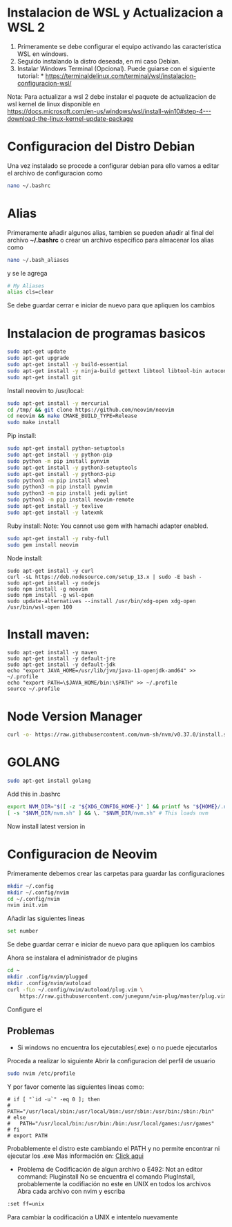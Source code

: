 # Instalacion de WSL y Actualizacion a WSL 2

1. Primeramente se debe configurar el equipo activando las caracteristica WSL en windows.
2. Seguido instalando la distro deseada, en mi caso Debian.
3. Instalar Windows Terminal (Opcional).
Puede guiarse con el siguiente tutorial: 
		* https://terminaldelinux.com/terminal/wsl/instalacion-configuracion-wsl/  

Nota: Para actualizar a wsl 2 debe instalar el paquete de actualizacion de wsl kernel de linux disponible en  
https://docs.microsoft.com/en-us/windows/wsl/install-win10#step-4---download-the-linux-kernel-update-package  

# Configuracion del Distro Debian


Una vez instalado se procede a configurar debian
para ello vamos a editar el archivo de configuracion como
~~~bash
nano ~/.bashrc
~~~

# Alias
Primeramente añadir algunos alias, tambien se pueden añadir al final 
del archivo **~/.bashrc** o crear un archivo especifico para almacenar 
los alias como 
~~~bash
nano ~/.bash_aliases
~~~
y se le agrega
~~~bash
# My Aliases
alias cls=clear
~~~
Se debe guardar cerrar e iniciar de nuevo para que apliquen los cambios

# Instalacion de programas basicos

~~~bash
sudo apt-get update
sudo apt-get upgrade
sudo apt-get install -y build-essential
sudo apt-get install -y ninja-build gettext libtool libtool-bin autoconf automake cmake g++ pkg-config unzip
sudo apt-get install git
~~~

Install neovim to /usr/local:
~~~bash
sudo apt-get install -y mercurial
cd /tmp/ && git clone https://github.com/neovim/neovim
cd neovim && make CMAKE_BUILD_TYPE=Release
sudo make install
~~~

Pip install:
~~~bash
sudo apt-get install python-setuptools
sudo apt-get install -y python-pip
sudo python -m pip install pynvim
sudo apt-get install -y python3-setuptools
sudo apt-get install -y python3-pip
sudo python3 -m pip install wheel
sudo python3 -m pip install pynvim
sudo python3 -m pip install jedi pylint
sudo python3 -m pip install neovim-remote
sudo apt-get install -y texlive
sudo apt-get install -y latexmk
~~~

Ruby install:
Note: You cannot use gem with hamachi adapter enabled.
~~~bash
sudo apt-get install -y ruby-full
sudo gem install neovim
~~~

Node install:
~~~
sudo apt-get install -y curl
curl -sL https://deb.nodesource.com/setup_13.x | sudo -E bash -
sudo apt-get install -y nodejs
sudo npm install -g neovim
sudo npm install -g wsl-open
sudo update-alternatives --install /usr/bin/xdg-open xdg-open /usr/bin/wsl-open 100
~~~

# Install maven:
~~~
sudo apt-get install -y maven
sudo apt-get install -y default-jre
sudo apt-get install -y default-jdk
echo "export JAVA_HOME=/usr/lib/jvm/java-11-openjdk-amd64" >> ~/.profile
echo "export PATH=\$JAVA_HOME/bin:\$PATH" >> ~/.profile
source ~/.profile
~~~

# Node Version Manager

~~~bash
curl -o- https://raw.githubusercontent.com/nvm-sh/nvm/v0.37.0/install.sh | bash
~~~

# GOLANG
~~~bash
sudo apt-get install golang
~~~
Add this in .bashrc
~~~bash
export NVM_DIR="$([ -z "${XDG_CONFIG_HOME-}" ] && printf %s "${HOME}/.nvm" || printf %s "${XDG_CONFIG_HOME}/nvm")"
[ -s "$NVM_DIR/nvm.sh" ] && \. "$NVM_DIR/nvm.sh" # This loads nvm
~~~

Now install latest version in 
# Configuracion de Neovim

Primeramente debemos crear las carpetas para guardar las configuraciones

~~~bash
mkdir ~/.config
mkdir ~/.config/nvim
cd ~/.config/nvim
nvim init.vim
~~~

Añadir las siguientes lineas
~~~bash
set number
~~~
Se debe guardar cerrar e iniciar de nuevo para que apliquen los cambios

Ahora se instalara el administrador de plugins
~~~bash
cd ~
mkdir .config/nvim/plugged
mkdir .config/nvim/autoload
curl -fLo ~/.config/nvim/autoload/plug.vim \
    https://raw.githubusercontent.com/junegunn/vim-plug/master/plug.vim
~~~
Configure el 
## Problemas

* Si windows no encuentra los ejecutables(.exe) o no puede ejecutarlos

Proceda a realizar lo siguiente 
Abrir la configuracion del perfil de usuario
~~~bash
sudo nvim /etc/profile
~~~
Y por favor comente las siguientes lineas como:  
~~~
# if [ "`id -u`" -eq 0 ]; then
#   PATH="/usr/local/sbin:/usr/local/bin:/usr/sbin:/usr/bin:/sbin:/bin"
# else
#   PATH="/usr/local/bin:/usr/bin:/bin:/usr/local/games:/usr/games"
# fi
# export PATH
~~~
Probablemente el distro este cambiando el PATH y no permite encontrar ni ejecutar los .exe
Mas información en:
[Click aqui](
https://docs.microsoft.com/en-us/windows/wsl/troubleshooting#command-not-found-when-executing-windows-exe-in-linux)

* Problema de Codificación de algun archivo o E492: Not an editor command: Pluginstall 
No se encuentra el comando PlugInstall, probablemente la codifiación no este en UNIX en todos los archivos
Abra cada archivo con nvim y escriba 
~~~bash
:set ff=unix 
~~~
Para cambiar la codificación a UNIX e intentelo nuevamente
